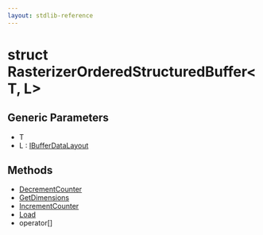 ```yaml
---
layout: stdlib-reference
---
```


# struct RasterizerOrderedStructuredBuffer\<T, L\>

## Generic Parameters

* T
* L : [IBufferDataLayout](/stdlib-reference/interfaces/IBufferDataLayout/index)

## Methods

* [DecrementCounter](/stdlib-reference/types/RasterizerOrderedStructuredBuffer/DecrementCounter)
* [GetDimensions](/stdlib-reference/types/RasterizerOrderedStructuredBuffer/GetDimensions)
* [IncrementCounter](/stdlib-reference/types/RasterizerOrderedStructuredBuffer/IncrementCounter)
* [Load](/stdlib-reference/types/RasterizerOrderedStructuredBuffer/Load)
* operator\[\]

